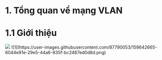 # 1. Tổng quan về mạng VLAN
# 1.1 Giới thiệu 
<img src="/image_vlan/1.png">
![1](https://user-images.githubusercontent.com/87790053/159642665-6044e91e-29e5-44a6-835f-bc2467ed0d8d.png)

